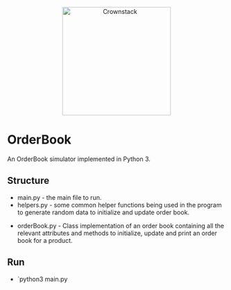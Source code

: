 <p align="center"><img src="https://www.crownstack.com/images/logo.png" alt="Crownstack" title="Crownstack" width="250"></p>

# OrderBook
An OrderBook simulator implemented in Python 3.

## Structure
* main.py - the main file to run.
* helpers.py - some common helper functions being used in the program to generate random data to initialize and update order book.
- orderBook.py - Class implementation of an order book containing all the relevant attributes and methods to initialize, update and print an order book for a product.

## Run
* `python3 main.py
